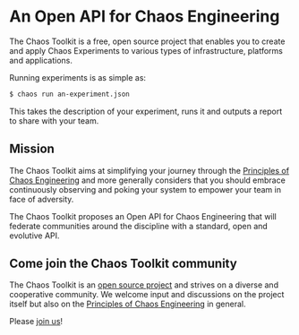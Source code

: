 # An Open API for Chaos Engineering

The Chaos Toolkit is a free, open source project that enables you to create and
apply Chaos Experiments to various types of infrastructure, platforms and
applications.

Running experiments is as simple as:

```sh
$ chaos run an-experiment.json
```

This takes the description of your experiment, runs it and outputs a report
to share with your team.

## Mission

The Chaos Toolkit aims at simplifying your journey through the
[Principles of Chaos Engineering][principles] and more generally considers that
you should embrace continuously observing and poking your system to empower your
team in face of adversity.

The Chaos Toolkit proposes an Open API for Chaos Engineering that will federate
communities around the discipline with a standard, open and evolutive API.

## Come join the Chaos Toolkit community

The Chaos Toolkit is an [open source project][oss] and strives on a diverse and
cooperative community. We welcome input and discussions on the project itself
but also on the [Principles of Chaos Engineering][principles] in general.

Please [join us][join]!

[join]: https://join.chaostoolkit.org/
[principles]: http://principlesofchaos.org/
[oss]: https://github.com/chaostoolkit/
